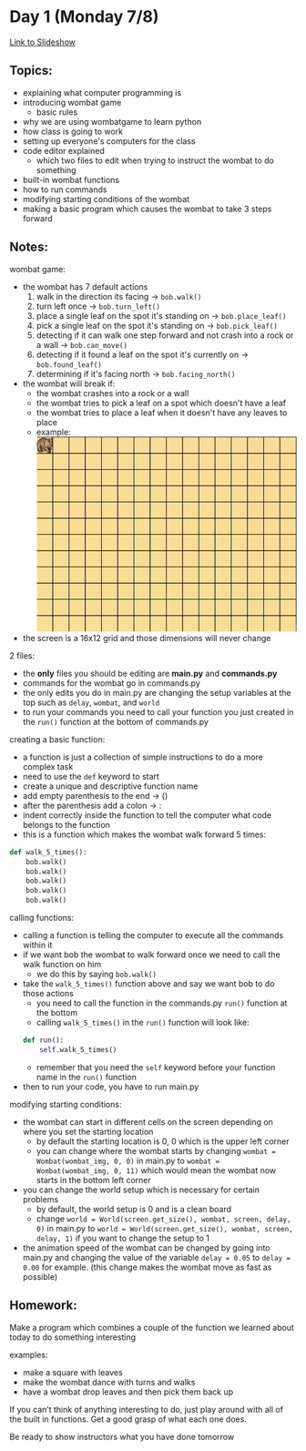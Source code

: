
# Day 1 (Monday 7/8)

[Link to Slideshow](google.com)

## Topics:

- explaining what computer programming is
- introducing wombat game
    - basic rules
- why we are using wombatgame to learn python
- how class is going to work
- setting up everyone's computers for the class
- code editor explained
    - which two files to edit when trying to instruct the wombat to do something
- built-in wombat functions
- how to run commands
- modifying starting conditions of the wombat
- making a basic program which causes the wombat to take 3 steps forward


## Notes:

wombat game:

- the wombat has 7 default actions
    1. walk in the direction its facing -> ```bob.walk()```
    2. turn left once -> ```bob.turn_left()```
    3. place a single leaf on the spot it's standing on -> ```bob.place_leaf()```
    4. pick a single leaf on the spot it's standing on -> ```bob.pick_leaf()```
    5. detecting if it can walk one step forward and not crash into a rock or a wall -> ```bob.can_move()```
    6. detecting if it found a leaf on the spot it's currently on -> ```bob.found_leaf()```
    7. determining if it's facing north -> ```bob.facing_north()```
- the wombat will break if:
    - the wombat crashes into a rock or a wall
    - the wombat tries to pick a leaf on a spot which doesn't have a leaf
    - the wombat tries to place a leaf when it doesn't have any leaves to place
    - example:
    ![](/gifs/day1/move_until_broken.gif)
- the screen is a 16x12 grid and those dimensions will never change


2 files:

- the __only__ files you should be editing are __main.py__ and __commands.py__
- commands for the wombat go in commands.py
- the only edits you do in main.py are changing the setup variables at the top such as ```delay```, ```wombat```, and ```world```
- to run your commands you need to call your function you just created in the ```run()``` function at the bottom of commands.py

creating a basic function:

- a function is just a collection of simple instructions to do a more complex task
- need to use the ```def``` keyword to start
- create a unique and descriptive function name
- add empty parenthesis to the end -> ()
- after the parenthesis add a colon -> :
- indent correctly inside the function to tell the computer what code belongs to the function
- this is a function which makes the wombat walk forward 5 times:
```python
def walk_5_times():
    bob.walk()
    bob.walk()
    bob.walk()
    bob.walk()
    bob.walk()
```

calling functions:

- calling a function is telling the computer to execute all the commands within it
- if we want bob the wombat to walk forward once we need to call the walk function on him
    - we do this by saying ```bob.walk()```
- take the ```walk_5_times()``` function above and say we want bob to do those actions
    - you need to call the function in the commands.py ```run()``` function at the bottom
    - calling ```walk_5_times()``` in the ```run()``` function will look like:
    ```python
    def run():
        self.walk_5_times()
    ```
    - remember that you need the ```self``` keyword before your function name in the ```run()``` function
- then to run your code, you have to run main.py

modifying starting conditions:

- the wombat can start in different cells on the screen depending on where you set the starting location
    - by default the starting location is 0, 0 which is the upper left corner
    - you can change where the wombat starts by changing ```wombat = Wombat(wombat_img, 0, 0)``` in main.py to ```wombat = Wombat(wombat_img, 0, 11)``` which would mean the wombat now starts in the bottom left corner
- you can change the world setup which is necessary for certain problems
    - by default, the world setup is 0 and is a clean board
    - change ```world = World(screen.get_size(), wombat, screen, delay, 0)``` in main.py to ```world = World(screen.get_size(), wombat, screen, delay, 1)``` if you want to change the setup to 1
- the animation speed of the wombat can be changed by going into main.py and changing the value of the variable ```delay = 0.05``` to ```delay = 0.00``` for example. (this change makes the wombat move as fast as possible)


## Homework:

Make a program which combines a couple of the function we learned about today to do something interesting

examples:
- make a square with leaves
- make the wombat dance with turns and walks
- have a wombat drop leaves and then pick them back up

If you can’t think of anything interesting to do, just play around with all of the built in functions. Get a good grasp of what each one does.

Be ready to show instructors what you have done tomorrow

